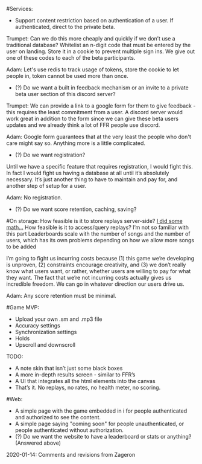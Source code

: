 #Services:
- Support content restriction based on authentication of a user. If authenticated, direct to the private beta.

Trumpet: Can we do this more cheaply and quickly if we don’t use a traditional database? Whitelist an n-digit code that must be entered by the user on landing. Store it in a cookie to prevent multiple sign ins. We give out one of these codes to each of the beta participants.

Adam: Let's use redis to track usage of tokens, store the cookie to let people in, token cannot be used more than once.

- (?) Do we want a built in feedback mechanism or an invite to a private beta user section of this discord server?

Trumpet: We can provide a link to a google form for them to give feedback - this requires the least commitment from a user. A discord server would work great in addition to the form since we can give these beta users updates and we already think a lot of FFR people use discord.

Adam: Google form guarantees that at the very least the people who don't care might say so. Anything more is a little complicated.

- (?) Do we want registration?

Until we have a specific feature that requires registration, I would fight this. In fact I would fight us having a database at all until it’s absolutely necessary. It’s just another thing to have to maintain and pay for, and another step of setup for a user.

Adam: No registration.

- (?) Do we want score retention, caching, saving?

#On storage:
How feasible is it to store replays server-side? [I did some math...](https://docs.google.com/spreadsheets/d/1XaQF-2RA4qz9xj_9tjsnIMQaDxNw3S9Co8nYrzsfTb4/edit?usp=sharing)
How feasible is it to access/query replays? I’m not so familiar with this part
Leaderboards scale with the number of songs and the number of users, which has its own problems depending on how we allow more songs to be added

I’m going to fight us incurring costs because (1) this game we’re developing is unproven, (2) constraints encourage creativity, and (3) we don’t really know what users want, or rather, whether users are willing to pay for what they want. The fact that we’re not incurring costs actually gives us incredible freedom. We can go in whatever direction our users drive us.

Adam: Any score retention must be minimal.

#Game MVP:
- Upload your own .sm and .mp3 file
- Accuracy settings
- Synchronization settings
- Holds
- Upscroll and downscroll

TODO:
- A note skin that isn’t just some black boxes
- A more in-depth results screen - similar to FFR’s
- A UI that integrates all the html elements into the canvas
- That’s it. No replays, no rates, no health meter, no scoring.

#Web:
- A simple page with the game embedded in i for people authenticated and authorized to see the content.
- A simple page saying "coming soon" for people unauthenticated, or people authenticated without authorization.
- (?) Do we want the website to have a leaderboard or stats or anything? (Answered above)

2020-01-14: Comments and revisions from Zageron
